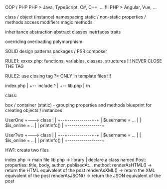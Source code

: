 OOP / PHP
PHP > Java, TypeScript, C#, C++, ... !!! PHP > Angular, Vue, ...

class / object (instance) namespacing static / non-static properties / methods access modifiers magic methods

inheritance abstraction abstract classes inetrfaces traits

overriding overloading polymorphism

SOLID design patterns packages / PSR composer

RULE1: xxxxx.php: functions, variables, classes, structures !!! NEVER CLOSE THE TAG

RULE2: use closing tag ?> ONLY in template files !!!

index.php | +-- include ^ | +-- lib.php | \n

class:

box / container (static) - grouping properties and methods blueprint for creating objects / instances

UserOne +---> class | | +--+------------+-+ | $username = ... | | $is_online = .. | | printInfo() | +-----------------+

UserTwo +---> class | | +--+------------+-+ | $username = ... | | $is_online = .. | | printInfo() | +-----------------+

HW1: create two files

index.php -> main file
lib.php   -> library
 |
 declare a class named Post:
    properties: title, body, author, publisedAt...
    method: 
        renderAsHTML() -> return the HTML equivalent of the post
        renderAsXML()  -> return the XML equivalent of the post
        renderAsJSON() -> return the JSON equivalent of the post